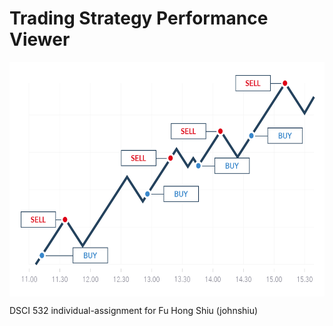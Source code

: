 # Trading Strategy Performance Viewer

<img src="img/banner.png" align="center" width=600 height=375 alt="" />

DSCI 532 individual-assignment for Fu Hong Shiu (johnshiu)

